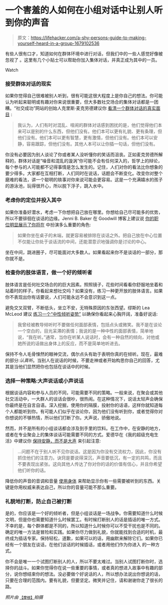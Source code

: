 # 一个害羞的人如何在小组对话中让别人听到你的声音

> 原文：<https://lifehacker.com/a-shy-persons-guide-to-making-yourself-heard-in-a-group-1679102536>

有些人很有口才，知道如何在群体环境中进行对话，但我们中的一些人感觉好像被忽视了 。这里有几个小贴士可以帮助你加入集体对话，并真正成为其中的一员。

Watch

### 接受群体对话的现实

如果你觉得自己很难被别人听到，很有可能这很大程度上是你自己的想法。你可能认为听起来聪明或有趣对你来说很重要，但大多数社交场合的集体对话都是一团糟。“社交成功”网站的创始人克里斯·麦克劳德建议你 [看清一个群体对话的真实面目](http://www.succeedsocially.com/groupconversations) :

> 我认为，人们有时对混乱、喧闹的群体对话感到困扰的是，他们觉得他们本来可以是别的什么东西，但他们没有。他们本可以更有礼貌、更有条理，但他们没有。他们本可以更有智慧，更有激情，但他们没有。他们本可以安静，容易跟踪，但他们没有。其他人本可以让你插一句话，但他们没有。

你没有必要因为别人谈论了你或者某人没听懂你的笑话而沮丧。正如麦克劳德所解释的，群体对话是“噪音和混乱的漩涡”你可能不会有任何深入的，哲学上的辩论，每个参与的人可能都不记得事情是怎么发生的。记住，人们对你的看法比你想象的要少得多。大家都在互相打断，人们同时在说话，话题会不断变化。改变你对整个磨难的看法，讲一个聪明的轶事对你来说可能会更容易。这是一个充满嬉水的孩子的游泳池，玩得很开心，所以脱下浮子，跳入水中。

### 考虑你的定位并投入其中

如果你准备好潜水，考虑一下你想把自己放在哪里。你想给自己尽可能多的优势，所以不要徘徊在谈话的边缘。Jenni B. Baker 在 Goodwill 博客上建议说 [你的职位明显展示了你将在](http://www.goodwill.org/blog/career-and-financial-advice/speak-up-five-tips-to-make-yourself-heard-in-meetings/) 中扮演多么重要的角色:

> 如果你坐在桌子的末端，就更容易被排除在谈话之外。把自己放在中心位置不仅能让你处于谈话流的中间，还能潜意识地强调你是讨论的中心。

坐在中间，跳进圈子，尽可能面对大多数人。如果看起来你不是谈话的一部分，那你就不是。

### 检查你的肢体语言，做一个好的倾听者

肢体语言是任何社交场合的的巨大因素。照照镜子，花些时间看看你舒服地坐着和站着时的样子。你看起来想社交吗？如果没有，练习一种更开放的肢体语言。如果你不表现出你有话要说，人们可能永远不会意识到这一点。

避免交叉双臂，不断低头，坐立不安，无特殊原因的东张西望。缪斯的 Lea McLeod 建议 [练习一个“中性倾听姿势”](https://www.themuse.com/advice/the-simple-skill-that-will-boost-your-influence-at-the-office) 以确保你看起来心胸开阔，准备好说话:

> 我曾经被教导倾听时不要做任何面部表情，包括点头或微笑。我不是在谈论一个空白的，目光呆滞的表情；我说的是一种中性的面部表情，简单地说，“我在听。”通常，当你在听某人说话时，会有一种自然的倾向，对他或她所说的话做出身体上的反应，而不是简单地听进去。

保持不令人毛骨悚然的眼神交流，偶尔点头有助于表明你真的在倾听。现在，最难的部分:*认真听*。当别人在说话的时候，不要走神或者开始构思你自己的回答，尤其是当他们显然把你也包括在谈话中的时候。

### 选择一种策略:大声说话或小声说话

根据谈话内容和参与人员的不同，可能需要不同的策略。一般来说，在聚会或其他社交活动中，一大群人的谈话会很吵，很热闹。在这种情况下，说话太轻声会确保你最终是在自言自语。深入挖掘，使用你的隔膜，投射你的话语，这样你就知道每个人都能听到你。有可能人们似乎在谈论你，因为他们没有听到你，或者觉得你对你想说的不够热情，所以他们打断了你。大声说，骄傲地说。

然而，并不是所有的小组谈话都会涉及到手里的饮料。在工作中，在安静的地方，或者在专业聚会上的集体谈话可能需要不同的方式。爱德华在《我的超级充电生活》中建议你 [保持安静，而不是大声](http://mysuperchargedlife.com/blog/how-to-speak-and-make-yourself-heard/) 来引起注意:

> ...问题不在于别人听不见你说话。这是因为你没有交流权力，因此，你没有抓住他们的注意力。诀窍是要说得深沉，声音要低沉，有一定的共鸣，而且不要表现出紧张。这向其他人传达了你对你的话的价值有信心，并且你希望他们听你的话。

降低你的声音的音调和音量 [使用身体](http://lifehacker.com/how-to-develop-your-charisma-and-become-more-likable-1673988208) 来帮助显示你有一些需要被听到的东西。关键是你用权威来表达自己，所以你的音量可能不那么重要。

### 礼貌地打断，防止自己被打断

是的，你应该是一个好的倾听者，但是小组谈话是一场战争。你需要知道什么时候文明，但是你也需要知道什么时候罢工。有时候打断别人的话是插话的唯一方式。不幸的是，每个群体都是不同的，所以知道什么时候你可以不受干扰也是不同的。确定的唯一方法是冒险和实践。如果你尽力做到礼貌，你就能找到合适的时机，最终成为插话专家。保持轻松，道歉，如果可以的话，用幽默来解除它们。如果你已经有一个朋友在谈话，在他们谈话的时候插话，或者用他们作为你进入 的一种方式。

你不会是唯一一个试图打断别人的人，所以不要太难过。当别人试图打断你时，选择你的战斗。如果你觉得你在说一些重要的事情，或者真的想进入故事中有趣的部分，说你想结束你的想法。没必要做个好说话的人，所以想办法说出你想说的话，只要在合理的范围内。要有礼貌，但要坚定。微笑并记住，请和谢谢你走了很长的路。

*照片由* [<small>【摩根】</small>](https://www.flickr.com/photos/meddygarnet/3382150135)*拍摄*